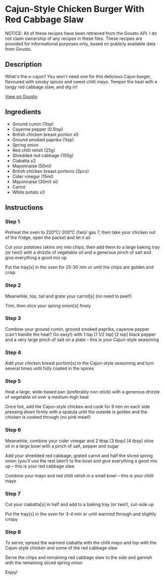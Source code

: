 # Cajun-Style Chicken Burger With Red Cabbage Slaw

NOTICE: All of these recipes have been retrieved from the Gousto API. I do not claim ownership of any recipes in these files. These recipes are provided for informational purposes only, based on publicly available data from Gousto.

## Description

What's the o-cajun? You won't need one for this delicious Cajun burger, flavoured with smoky spices and sweet chilli mayo. Temper the heat with a tangy red cabbage slaw, and dig in! 

[View on Gousto](https://www.gousto.co.uk/recipes/cookbook/cajun-chicken-burger-with-red-cabbage-slaw)

## Ingredients

- Ground cumin (1tsp)
- Cayenne pepper (0.5tsp)
- British chicken breast portion x0
- Ground smoked paprika (1tsp)
- Spring onion
- Red chilli relish (25g)
- Shredded red cabbage (150g)
- Ciabatta x2
- Mayonnaise (50ml)
- British chicken breast portions (2pcs)
- Cider vinegar (15ml)
- Mayonnaise (30ml) x0
- Carrot
- White potato x3

## Instructions


### Step 1

Preheat the oven to 220°C/ 200°C (fan)/ gas 7, then take your chicken out of the fridge, open the packet and let it air

Cut your potatoes (skins on) into chips, then add them to a large baking tray (or two!) with a drizzle of vegetable oil and a generous pinch of salt and give everything a good mix up

Put the tray[s] in the oven for 25-30 min or until the chips are golden and crisp


### Step 2

Meanwhile, top, tail and grate your carrot[s] (no need to peel!)

Trim, then slice your spring onion[s] finely


### Step 3

Combine your ground cumin, ground smoked paprika, cayenne pepper (can't handle the heat? Go easy!) with 1 tsp <span class="text-purple">[1 1/2 tsp] </span><span class="text-danger">[2 tsp]</span> black pepper and a very large pinch of salt on a plate – this is your Cajun-style seasoning


### Step 4

Add your chicken breast portion[s] to the Cajun-style seasoning and turn several times until fully coated in the spices


### Step 5

Heat a large, wide-based pan (preferably non-stick) with a generous drizzle of vegetable oil over a medium-high heat

Once hot, add the Cajun-style chicken and cook for 9 min on each side pressing down firmly with a spatula until the outside is golden and the chicken is cooked through (no pink meat!)


### Step 6

Meanwhile, combine your cider vinegar and 2 tbsp <span class="text-purple">[3 tbsp] </span><span class="text-danger">[4 tbsp]</span> olive oil in a large bowl with a pinch of salt, pepper and sugar

Add your shredded red cabbage, grated carrot and half the sliced spring onion (you'll use the rest later!) to the bowl and give everything a good mix up – this is your red cabbage slaw

Combine your mayo and red chilli relish in a small bowl – this is your chilli mayo


### Step 7

Cut your ciabatta[s] in half and add to a baking tray (or two!), cut-side up

Put the tray[s] in the oven for 3-4 min or until warmed through and slightly crispy

### Step 8

To serve, spread the warmed ciabatta with the chilli mayo and top with the Cajun-style chicken and some of the red cabbage slaw

Serve the chips and remaining red cabbage slaw to the side and garnish with the remaining sliced spring onion

Enjoy!

